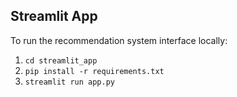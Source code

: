 
## Streamlit App
To run the recommendation system interface locally:
1. `cd streamlit_app`
2. `pip install -r requirements.txt`
3. `streamlit run app.py`

